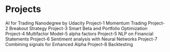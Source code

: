# Projects
 AI for Trading Nanodegree by Udacity
Project-1 Momentum Trading
Project-2 Breakout Strategy
Project-3 Smart Beta and Portfolio Optimization
Project-4 Multifactor Model-5 alpha factors
Project-5 NLP on Financial Statements
Project-6 Sentiment analysis with Neural Networks
Project-7 Combining signals for Enhanced Alpha
Project-8 Backtesting
